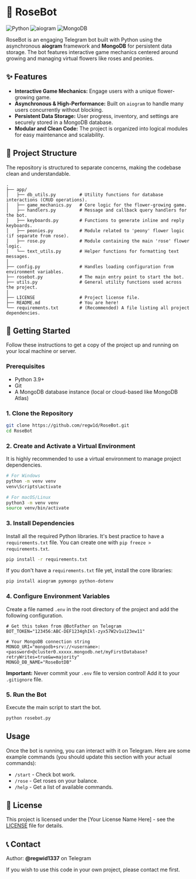 # 🌹 RoseBot

![Python](https://img.shields.io/badge/Python-3.9%2B-blue?style=for-the-badge&logo=python)
![aiogram](https://img.shields.io/badge/aiogram-3.x-green?style=for-the-badge)
![MongoDB](https://img.shields.io/badge/MongoDB-4.7.2-green?style=for-the-badge&logo=mongodb)

RoseBot is an engaging Telegram bot built with Python using the asynchronous **aiogram** framework and **MongoDB** for persistent data storage. The bot features interactive game mechanics centered around growing and managing virtual flowers like roses and peonies.

## ✨ Features

*   **Interactive Game Mechanics:** Engage users with a unique flower-growing game.
*   **Asynchronous & High-Performance:** Built on `aiogram` to handle many users concurrently without blocking.
*   **Persistent Data Storage:** User progress, inventory, and settings are securely stored in a MongoDB database.
*   **Modular and Clean Code:** The project is organized into logical modules for easy maintenance and scalability.

## 📂 Project Structure

The repository is structured to separate concerns, making the codebase clean and understandable.

```
.
├── app/
│   ├── db_utils.py         # Utility functions for database interactions (CRUD operations).
│   ├── game_mechanics.py   # Core logic for the flower-growing game.
│   ├── handlers.py         # Message and callback query handlers for the bot.
│   ├── keyboards.py        # Functions to generate inline and reply keyboards.
│   ├── peonies.py          # Module related to 'peony' flower logic (if separate from rose).
│   ├── rose.py             # Module containing the main 'rose' flower logic.
│   └── text_utils.py       # Helper functions for formatting text messages.
│
├── config.py               # Handles loading configuration from environment variables.
├── rosebot.py              # The main entry point to start the bot.
├── utils.py                # General utility functions used across the project.
│
├── LICENSE                 # Project license file.
├── README.md               # You are here!
└── requirements.txt        # (Recommended) A file listing all project dependencies.
```

## 🚀 Getting Started

Follow these instructions to get a copy of the project up and running on your local machine or server.

### Prerequisites

*   Python 3.9+
*   Git
*   A MongoDB database instance (local or cloud-based like MongoDB Atlas)

### 1. Clone the Repository

```bash
git clone https://github.com/regw1d/RoseBot.git
cd RoseBot
```

### 2. Create and Activate a Virtual Environment

It is highly recommended to use a virtual environment to manage project dependencies.

```bash
# For Windows
python -m venv venv
venv\Scripts\activate

# For macOS/Linux
python3 -m venv venv
source venv/bin/activate
```

### 3. Install Dependencies

Install all the required Python libraries. It's best practice to have a `requirements.txt` file. You can create one with `pip freeze > requirements.txt`.

```bash
pip install -r requirements.txt
```
If you don't have a `requirements.txt` file yet, install the core libraries:
```bash
pip install aiogram pymongo python-dotenv
```

### 4. Configure Environment Variables

Create a file named `.env` in the root directory of the project and add the following configuration.

```env
# Get this token from @BotFather on Telegram
BOT_TOKEN="123456:ABC-DEF1234ghIkl-zyx57W2v1u123ew11"

# Your MongoDB connection string
MONGO_URI="mongodb+srv://<username>:<password>@cluster0.xxxxx.mongodb.net/myFirstDatabase?retryWrites=true&w=majority"
MONGO_DB_NAME="RoseBotDB"
```
**Important:** Never commit your `.env` file to version control! Add it to your `.gitignore` file.

### 5. Run the Bot

Execute the main script to start the bot.

```bash
python rosebot.py
```

## Usage

Once the bot is running, you can interact with it on Telegram. Here are some example commands (you should update this section with your actual commands):

*   `/start` - Check bot work.
*   `/rose` - Get roses on your balance.
*   `/help` - Get a list of available commands.

## 📄 License

This project is licensed under the [Your License Name Here] - see the [LICENSE](LICENSE) file for details.

## 📞 Contact

Author: **@regwid1337** on Telegram

If you wish to use this code in your own project, please contact me first.
